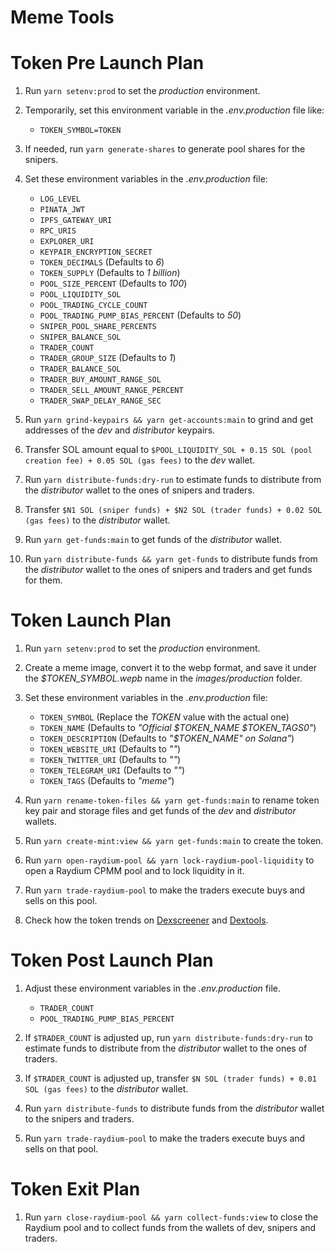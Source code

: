 # Meme Tools

# Token Pre Launch Plan

1. Run `yarn setenv:prod` to set the _production_ environment.

2. Temporarily, set this environment variable in the _.env.production_ file like:

    - `TOKEN_SYMBOL=TOKEN`

3. If needed, run `yarn generate-shares` to generate pool shares for the snipers.

4. Set these environment variables in the _.env.production_ file:

    - `LOG_LEVEL`
    - `PINATA_JWT`
    - `IPFS_GATEWAY_URI`
    - `RPC_URIS`
    - `EXPLORER_URI`
    - `KEYPAIR_ENCRYPTION_SECRET`
    - `TOKEN_DECIMALS` (Defaults to _6_)
    - `TOKEN_SUPPLY` (Defaults to _1 billion_)
    - `POOL_SIZE_PERCENT` (Defaults to _100_)
    - `POOL_LIQUIDITY_SOL`
    - `POOL_TRADING_CYCLE_COUNT`
    - `POOL_TRADING_PUMP_BIAS_PERCENT` (Defaults to _50_)
    - `SNIPER_POOL_SHARE_PERCENTS`
    - `SNIPER_BALANCE_SOL`
    - `TRADER_COUNT`
    - `TRADER_GROUP_SIZE` (Defaults to _1_)
    - `TRADER_BALANCE_SOL`
    - `TRADER_BUY_AMOUNT_RANGE_SOL`
    - `TRADER_SELL_AMOUNT_RANGE_PERCENT`
    - `TRADER_SWAP_DELAY_RANGE_SEC`

5. Run `yarn grind-keypairs && yarn get-accounts:main` to grind and get addresses of the _dev_ and _distributor_ keypairs.

6. Transfer SOL amount equal to `$POOL_LIQUIDITY_SOL + 0.15 SOL (pool creation fee) + 0.05 SOL (gas fees)` to the _dev_ wallet.

7. Run `yarn distribute-funds:dry-run` to estimate funds to distribute from the _distributor_ wallet to the ones of snipers and traders.

8. Transfer `$N1 SOL (sniper funds) + $N2 SOL (trader funds) + 0.02 SOL (gas fees)` to the _distributor_ wallet.

9. Run `yarn get-funds:main` to get funds of the _distributor_ wallet.

10. Run `yarn distribute-funds && yarn get-funds` to distribute funds from the _distributor_ wallet to the ones of snipers and traders and get funds for them.

# Token Launch Plan

1. Run `yarn setenv:prod` to set the _production_ environment.

2. Create a meme image, convert it to the webp format, and save it under the _$TOKEN_SYMBOL.wepb_ name in the _images/production_ folder.

3. Set these environment variables in the _.env.production_ file:

    - `TOKEN_SYMBOL` (Replace the _TOKEN_ value with the actual one)
    - `TOKEN_NAME` (Defaults to _"Official $TOKEN_NAME $TOKEN_TAGS0"_)
    - `TOKEN_DESCRIPTION` (Defaults to _"$TOKEN_NAME" on Solana"_)
    - `TOKEN_WEBSITE_URI` (Defaults to _""_)
    - `TOKEN_TWITTER_URI` (Defaults to _""_)
    - `TOKEN_TELEGRAM_URI` (Defaults to _""_)
    - `TOKEN_TAGS` (Defaults to _"meme"_)

4. Run `yarn rename-token-files && yarn get-funds:main` to rename token key pair and storage files and get funds of the _dev_ and _distributor_ wallets.

5. Run `yarn create-mint:view && yarn get-funds:main` to create the token.

6. Run `yarn open-raydium-pool && yarn lock-raydium-pool-liquidity` to open a Raydium CPMM pool and to lock liquidity in it.

7. Run `yarn trade-raydium-pool` to make the traders execute buys and sells on this pool.

8. Check how the token trends on [Dexscreener](https://dexscreener.com/?rankBy=trendingScoreM5&order=desc) and [Dextools](https://www.dextools.io/app/en/solana/pairs).

# Token Post Launch Plan

1. Adjust these environment variables in the _.env.production_ file.

    - `TRADER_COUNT`
    - `POOL_TRADING_PUMP_BIAS_PERCENT`

2. If `$TRADER_COUNT` is adjusted up, run `yarn distribute-funds:dry-run` to estimate funds to distribute from the _distributor_ wallet to the ones of traders.

3. If `$TRADER_COUNT` is adjusted up, transfer `$N SOL (trader funds) + 0.01 SOL (gas fees)` to the _distributor_ wallet.

4. Run `yarn distribute-funds` to distribute funds from the _distributor_ wallet to the snipers and traders.

5. Run `yarn trade-raydium-pool` to make the traders execute buys and sells on that pool.

# Token Exit Plan

1. Run `yarn close-raydium-pool && yarn collect-funds:view` to close the Raydium pool and to collect funds from the wallets of dev, snipers and traders.
